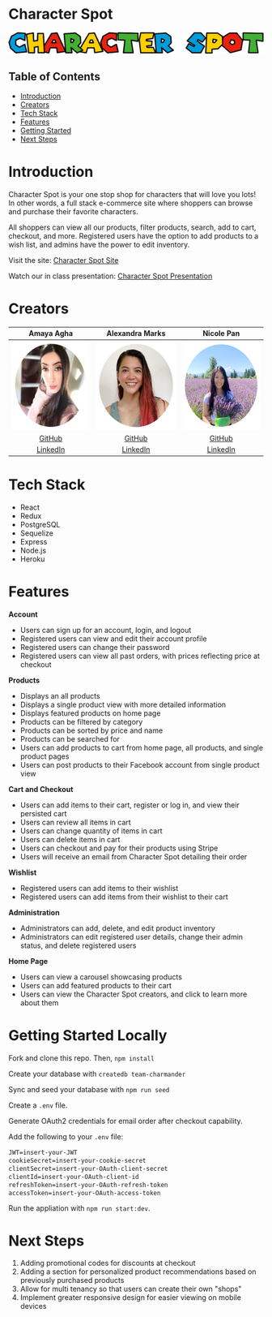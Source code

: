 # Character Spot

<img src="./public/images/logo.png" width="575" height="auto">

## Table of Contents

- [Introduction](#introduction)
- [Creators](#creators)
- [Tech Stack](#tech-stack)
- [Features](#features)
- [Getting Started](#getting-started)
- [Next Steps](#next-steps)

# Introduction

Character Spot is your one stop shop for characters that will love you lots! In other words, a full stack e-commerce site where shoppers can browse and purchase their favorite characters.

All shoppers can view all our products, filter products, search, add to cart, checkout, and more. Registered users have the option to add products to a wish list, and admins have the power to edit inventory.

Visit the site: [Character Spot Site](https://character-spot.herokuapp.com)

Watch our in class presentation: [Character Spot Presentation](https://youtu.be/Si6PQvqs2yw)

# Creators

|                                     Amaya Agha                                     |                                  Alexandra Marks                                  |                                     Nicole Pan                                      |
| :--------------------------------------------------------------------------------: | :-------------------------------------------------------------------------------: | :---------------------------------------------------------------------------------: |
| <img src="./public/images/Amaya-Circle.png" alt="Amaya"  width="175" height="175"> | <img  src="./public/images/Alex-circle.png" alt="Alex"  width="175" height="175"> | <img src="./public/images/Nicole-circle.png" alt="Nicole" width="175" height="175"> |
|                      [GitHub](https://github.com/AmayaWinter)                      |                       [GitHub](https://github.com/amarks93)                       |                       [GitHub](https://github.com/pannicole)                        |
|                [LinkedIn](https://www.linkedin.com/in/amaya-agha/)                 |              [LinkedIn](https://www.linkedin.com/in/alexandravmarks)              |                [LinkedIn](https://www.linkedin.com/in/nicole-pan1/)                 |

# Tech Stack

- React
- Redux
- PostgreSQL
- Sequelize
- Express
- Node.js
- Heroku

# Features

**Account**

- Users can sign up for an account, login, and logout
- Registered users can view and edit their account profile
- Registered users can change their password
- Registered users can view all past orders, with prices reflecting price at checkout

**Products**

- Displays an all products
- Displays a single product view with more detailed information
- Displays featured products on home page
- Products can be filtered by category
- Products can be sorted by price and name
- Products can be searched for
- Users can add products to cart from home page, all products, and single product pages
- Users can post products to their Facebook account from single product view

**Cart and Checkout**

- Users can add items to their cart, register or log in, and view their persisted cart
- Users can review all items in cart
- Users can change quantity of items in cart
- Users can delete items in cart
- Users can checkout and pay for their products using Stripe
- Users will receive an email from Character Spot detailing their order

**Wishlist**

- Registered users can add items to their wishlist
- Registered users can add items from their wishlist to their cart

**Administration**

- Administrators can add, delete, and edit product inventory
- Administrators can edit registered user details, change their admin status, and delete registered users

**Home Page**

- Users can view a carousel showcasing products
- Users can add featured products to their cart
- Users can view the Character Spot creators, and click to learn more about them

# Getting Started Locally

Fork and clone this repo. Then, `npm install`

Create your database with `createdb team-charmander`

Sync and seed your database with `npm run seed`

Create a `.env` file.

Generate OAuth2 credentials for email order after checkout capability.

Add the following to your `.env` file:

```
JWT=insert-your-JWT
cookieSecret=insert-your-cookie-secret
clientSecret=insert-your-OAuth-client-secret
clientId=insert-your-OAuth-client-id
refreshToken=insert-your-OAuth-refresh-token
accessToken=insert-your-OAuth-access-token
```

Run the appliation with `npm run start:dev`.

# Next Steps

1. Adding promotional codes for discounts at checkout
2. Adding a section for personalized product recommendations based on previously purchased products
3. Allow for multi tenancy so that users can create their own "shops"
4. Implement greater responsive design for easier viewing on mobile devices
